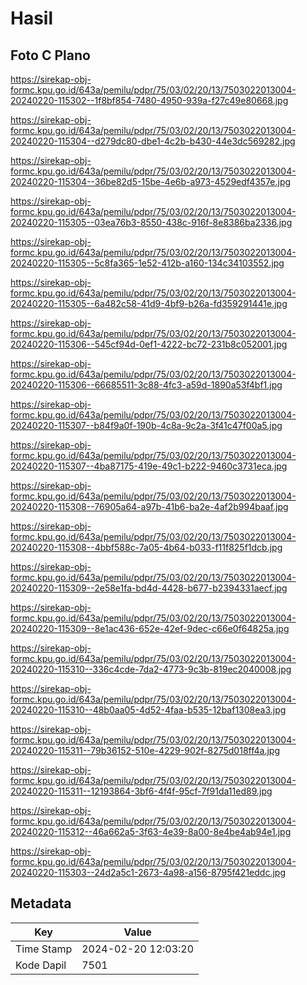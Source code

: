 # Hasil

## Foto C Plano

https://sirekap-obj-formc.kpu.go.id/643a/pemilu/pdpr/75/03/02/20/13/7503022013004-20240220-115302--1f8bf854-7480-4950-939a-f27c49e80668.jpg

https://sirekap-obj-formc.kpu.go.id/643a/pemilu/pdpr/75/03/02/20/13/7503022013004-20240220-115304--d279dc80-dbe1-4c2b-b430-44e3dc569282.jpg

https://sirekap-obj-formc.kpu.go.id/643a/pemilu/pdpr/75/03/02/20/13/7503022013004-20240220-115304--36be82d5-15be-4e6b-a973-4529edf4357e.jpg

https://sirekap-obj-formc.kpu.go.id/643a/pemilu/pdpr/75/03/02/20/13/7503022013004-20240220-115305--03ea76b3-8550-438c-916f-8e8386ba2336.jpg

https://sirekap-obj-formc.kpu.go.id/643a/pemilu/pdpr/75/03/02/20/13/7503022013004-20240220-115305--5c8fa365-1e52-412b-a160-134c34103552.jpg

https://sirekap-obj-formc.kpu.go.id/643a/pemilu/pdpr/75/03/02/20/13/7503022013004-20240220-115305--6a482c58-41d9-4bf9-b26a-fd359291441e.jpg

https://sirekap-obj-formc.kpu.go.id/643a/pemilu/pdpr/75/03/02/20/13/7503022013004-20240220-115306--545cf94d-0ef1-4222-bc72-231b8c052001.jpg

https://sirekap-obj-formc.kpu.go.id/643a/pemilu/pdpr/75/03/02/20/13/7503022013004-20240220-115306--66685511-3c88-4fc3-a59d-1890a53f4bf1.jpg

https://sirekap-obj-formc.kpu.go.id/643a/pemilu/pdpr/75/03/02/20/13/7503022013004-20240220-115307--b84f9a0f-190b-4c8a-9c2a-3f41c47f00a5.jpg

https://sirekap-obj-formc.kpu.go.id/643a/pemilu/pdpr/75/03/02/20/13/7503022013004-20240220-115307--4ba87175-419e-49c1-b222-9460c3731eca.jpg

https://sirekap-obj-formc.kpu.go.id/643a/pemilu/pdpr/75/03/02/20/13/7503022013004-20240220-115308--76905a64-a97b-41b6-ba2e-4af2b994baaf.jpg

https://sirekap-obj-formc.kpu.go.id/643a/pemilu/pdpr/75/03/02/20/13/7503022013004-20240220-115308--4bbf588c-7a05-4b64-b033-f11f825f1dcb.jpg

https://sirekap-obj-formc.kpu.go.id/643a/pemilu/pdpr/75/03/02/20/13/7503022013004-20240220-115309--2e58e1fa-bd4d-4428-b677-b2394331aecf.jpg

https://sirekap-obj-formc.kpu.go.id/643a/pemilu/pdpr/75/03/02/20/13/7503022013004-20240220-115309--8e1ac436-652e-42ef-9dec-c66e0f64825a.jpg

https://sirekap-obj-formc.kpu.go.id/643a/pemilu/pdpr/75/03/02/20/13/7503022013004-20240220-115310--336c4cde-7da2-4773-9c3b-819ec2040008.jpg

https://sirekap-obj-formc.kpu.go.id/643a/pemilu/pdpr/75/03/02/20/13/7503022013004-20240220-115310--48b0aa05-4d52-4faa-b535-12baf1308ea3.jpg

https://sirekap-obj-formc.kpu.go.id/643a/pemilu/pdpr/75/03/02/20/13/7503022013004-20240220-115311--79b36152-510e-4229-902f-8275d018ff4a.jpg

https://sirekap-obj-formc.kpu.go.id/643a/pemilu/pdpr/75/03/02/20/13/7503022013004-20240220-115311--12193864-3bf6-4f4f-95cf-7f91da11ed89.jpg

https://sirekap-obj-formc.kpu.go.id/643a/pemilu/pdpr/75/03/02/20/13/7503022013004-20240220-115312--46a662a5-3f63-4e39-8a00-8e4be4ab94e1.jpg

https://sirekap-obj-formc.kpu.go.id/643a/pemilu/pdpr/75/03/02/20/13/7503022013004-20240220-115303--24d2a5c1-2673-4a98-a156-8795f421eddc.jpg


## Metadata

| Key        | Value               |
| ---------- | ------------------- |
| Time Stamp | 2024-02-20 12:03:20 |
| Kode Dapil | 7501                |



